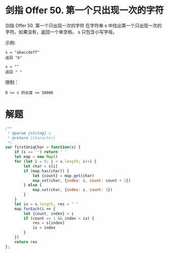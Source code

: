 # 剑指 Offer 50. 第一个只出现一次的字符
剑指 Offer 50. 第一个只出现一次的字符
在字符串 s 中找出第一个只出现一次的字符。如果没有，返回一个单空格。 s 只包含小写字母。

示例:

```
s = "abaccdeff"
返回 "b"

s = "" 
返回 " "
 ```

限制：

```
0 <= s 的长度 <= 50000
```

# 解题
```js
/**
 * @param {string} s
 * @return {character}
 */
var firstUniqChar = function(s) {
    if (s == '') return ' '
    let map = new Map()
    for (let i = 0; i < s.length; i++) {
        let char = s[i]
        if (map.has(char)) {
            let {count} = map.get(char)
            map.set(char, {index: i, count: count + 1})
        } else {
            map.set(char, {index: i, count: 1})
        }
    }
    let ix = s.length, res = " "
    map.forEach(i => {
        let {count, index} = i
        if (count == 1 && index < ix) {
            res = s[index]
            ix = index
        }
    })
    return res
};
```